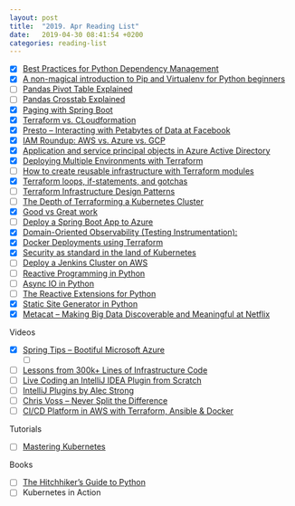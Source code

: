 ```yaml
---
layout: post
title:  "2019. Apr Reading List"
date:   2019-04-30 08:41:54 +0200
categories: reading-list
---
```


- [x] [Best Practices for Python Dependency Management](https://medium.com/knerd/best-practices-for-python-dependency-management-cc8d1913db82)
- [x] [A non-magical introduction to Pip and Virtualenv for Python beginners](https://www.dabapps.com/blog/introduction-to-pip-and-virtualenv-python/)
- [ ] [Pandas Pivot Table Explained](https://pbpython.com/pandas-pivot-table-explained.html )
- [ ] [Pandas Crosstab Explained](https://pbpython.com/pandas-crosstab.html )
- [x] [Paging with Spring Boot](https://reflectoring.io/spring-boot-paging/ )
- [x] [Terraform vs. CLoudformation](https://hackernoon.com/your-infrastructure-as-code-cloudformation-vs-terraform-34ec5fb5f044)
- [x] [Presto – Interacting with Petabytes of Data at Facebook](https://www.facebook.com/notes/facebook-engineering/presto-interacting-with-petabytes-of-data-at-facebook/10151786197628920/)
- [x] [IAM Roundup: AWS vs. Azure vs. GCP](https://www.twistlock.com/2018/09/25/iam-roundup-aws-vs-azure-vs-gcp/ )
- [x] [Application and service principal objects in Azure Active Directory](https://docs.microsoft.com/en-us/azure/active-directory/develop/app-objects-and-service-principals )
- [x] [Deploying Multiple Environments with Terraform](https://medium.com/capital-one-tech/deploying-multiple-environments-with-terraform-kubernetes-7b7f389e622 )
- [ ] [How to create reusable infrastructure with Terraform modules](https://blog.gruntwork.io/how-to-create-reusable-infrastructure-with-terraform-modules-25526d65f73d )
- [x] [Terraform loops, if-statements, and gotchas](https://blog.gruntwork.io/terraform-tips-tricks-loops-if-statements-and-gotchas-f739bbae55f9)
- [ ] [Terraform Infrastructure Design Patterns](https://opencredo.com/blogs/terraform-infrastructure-design-patterns/ )
- [ ] [The Depth of Terraforming a Kubernetes Cluster](https://dzone.com/articles/the-depth-of-terraforming-a-kubernetes-cluster-1 )
- [x] [Good vs Great work](https://forum.dlang.org/thread/q6plhj$1l9$1@digitalmars.com?page=15)
- [ ] [Deploy a Spring Boot App to Azure](https://www.baeldung.com/spring-boot-azure )
- [x] [Domain-Oriented Observability (Testing Instrumentation): ](https://martinfowler.com/articles/domain-oriented-observability.html)
- [x] [Docker Deployments using Terraform](https://medium.com/build-acl/docker-deployments-using-terraform-d2bf36ec7bdf)
- [x] [Security as standard in the land of Kubernetes](https://medium.freecodecamp.org/security-as-standard-in-the-land-of-kubernetes-50bfad74ca16 )
- [ ] [Deploy a Jenkins Cluster on AWS](https://read.acloud.guru/deploy-a-jenkins-cluster-on-aws-35dcf66a1eca )
- [ ] [Reactive Programming in Python](https://auth0.com/blog/reactive-programming-in-python/ )
- [ ] [Async IO in Python](https://realpython.com/async-io-python/ )
- [ ] [The Reactive Extensions for Python](https://rxpy.readthedocs.io/en/latest/ )
- [x] [Static Site Generator in Python](http://rahmonov.me/posts/static-site-generator/ )
- [x] [Metacat – Making Big Data Discoverable and Meaningful at Netflix](https://medium.com/netflix-techblog/metacat-making-big-data-discoverable-and-meaningful-at-netflix-56fb36a53520)

Videos
- [x] [Spring Tips – Bootiful Microsoft Azure](https://www.youtube.com/watch?v=jRgZe7kWDnU )
    - [ ] [](https://docs.microsoft.com/en-us/java/azure/spring-framework/configure-spring-boot-starter-java-app-with-azure-key-vault?view=azure-java-stable)
- [ ] [Lessons from 300k+ Lines of Infrastructure Code](https://www.infoq.com/presentations/infrastructure-cookbook)
- [ ] [Live Coding an IntelliJ IDEA Plugin from Scratch](https://www.youtube.com/watch?v=-ZmQD6Fr6KE)
- [ ] [IntelliJ Plugins by Alec Strong](https://www.youtube.com/watch?v=-l5ChzRiUHE)
- [ ] [Chris Voss – Never Split the Difference](https://www.youtube.com/watch?v=guZa7mQV1l0 )
- [ ] [CI/CD Platform in AWS with Terraform, Ansible & Docker](https://www.youtube.com/watch?v=Zl8Gol7oOgI )

Tutorials
- [ ] [Mastering Kubernetes](https://learnk8s.io )

Books
- [ ] [The Hitchhiker’s Guide to Python](https://docs.python-guide.org )
- [ ] Kubernetes in Action
